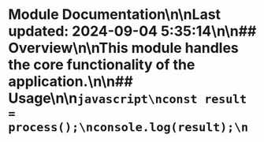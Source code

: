 # Module Documentation\n\nLast updated: 2024-09-04 5:35:14\n\n## Overview\n\nThis module handles the core functionality of the application.\n\n## Usage\n\n```javascript\nconst result = process();\nconsole.log(result);\n```
